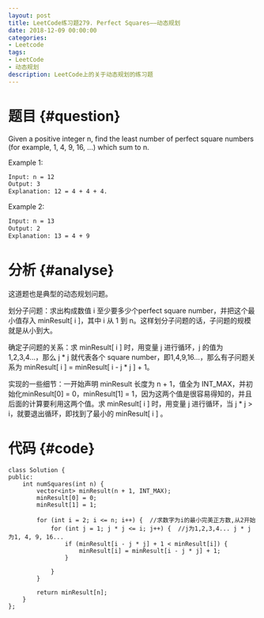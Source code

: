 ```yaml
---
layout: post
title: LeetCode练习题279. Perfect Squares——动态规划
date: 2018-12-09 00:00:00
categories: 
- Leetcode
tags: 
- LeetCode
- 动态规划
description: LeetCode上的关于动态规划的练习题
---
```



# 题目  {#question}
Given a positive integer n, find the least number of perfect square numbers (for example, 1, 4, 9, 16, ...) which sum to n.

Example 1:

```bash
Input: n = 12
Output: 3
Explanation: 12 = 4 + 4 + 4.
```

Example 2:

```bash
Input: n = 13 
Output: 2
Explanation: 13 = 4 + 9
```


# 分析  {#analyse}
这道题也是典型的动态规划问题。

划分子问题：求出构成数值 i 至少要多少个perfect square number，并把这个最小值存入 minResult[ i ]，其中 i 从 1 到 n。这样划分子问题的话，子问题的规模就是从小到大。

确定子问题的关系：求 minResult[ i ] 时，用变量 j 进行循环，j 的值为 1,2,3,4...，那么 j * j 就代表各个 square number，即1,4,9,16...，那么有子问题关系为 minResult[ i ] = minResult[ i - j * j ] + 1。

实现的一些细节：一开始声明 minResult 长度为 n + 1，值全为 INT_MAX，并初始化minResult[0] = 0，minResult[1] = 1，因为这两个值是很容易得知的，并且后面的计算要利用这两个值。求 minResult[ i ] 时，用变量 j 进行循环，当 j * j > i，就要退出循环，即找到了最小的 minResult[ i ] 。


# 代码  {#code}
```
class Solution {
public:
    int numSquares(int n) {
        vector<int> minResult(n + 1, INT_MAX);
        minResult[0] = 0;
        minResult[1] = 1;

        for (int i = 2; i <= n; i++) {  //求数字为i的最小完美正方数,从2开始
            for (int j = 1; j * j <= i; j++) {  //j为1,2,3,4... j * j 为1, 4, 9, 16...
                if (minResult[i - j * j] + 1 < minResult[i]) {
                    minResult[i] = minResult[i - j * j] + 1;
                }

            }
        }

        return minResult[n];
    }
};
```